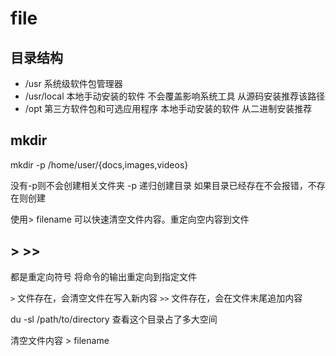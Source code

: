 # file

## 目录结构


- /usr 系统级软件包管理器
- /usr/local 本地手动安装的软件 不会覆盖影响系统工具  从源码安装推荐该路径
- /opt 第三方软件包和可选应用程序 本地手动安装的软件  从二进制安装推荐


## mkdir 

mkdir -p /home/user/{docs,images,videos}

没有-p则不会创建相关文件夹
-p 递归创建目录  如果目录已经存在不会报错，不存在则创建



 使用> filename 可以快速清空文件内容。重定向空内容到文件
 

## > >> 

都是重定向符号 将命令的输出重定向到指定文件

`>` 文件存在，会清空文件在写入新内容
`>>` 文件存在，会在文件末尾追加内容


du -sl /path/to/directory  查看这个目录占了多大空间

清空文件内容 > filename 